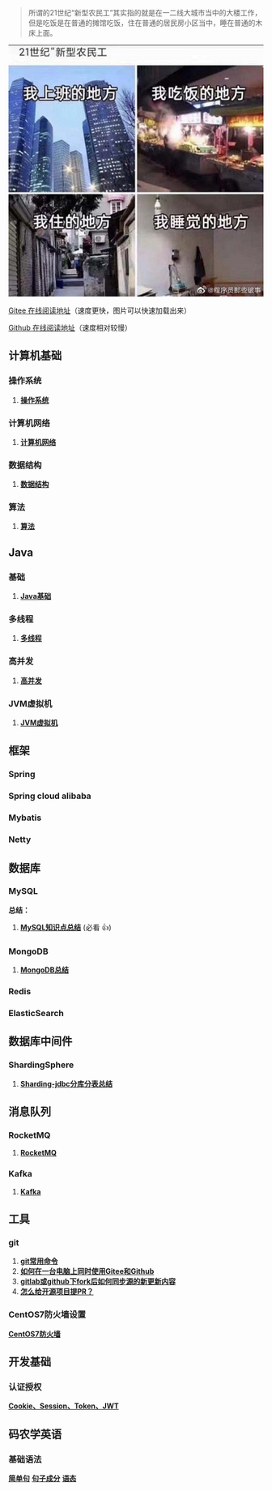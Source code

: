 

> 所谓的21世纪“新型农民工”其实指的就是在一二线大城市当中的大楼工作，但是吃饭是在普通的摊馆吃饭，住在普通的居民房小区当中，睡在普通的木床上面。

![](./media/pictures/it.jpg)

[Gitee 在线阅读地址](https://farmer-it.gitee.io/javastudy)（速度更快，图片可以快速加载出来）

[Github 在线阅读地址](https://farmer-liuz1024.github.io/javastudy/#/)（速度相对较慢）


## 计算机基础

### 操作系统
1. **[操作系统](./docs/NetWork.md)**     

### 计算机网络
1. **[计算机网络](./docs/NetWork.md)** 

### 数据结构
1. **[数据结构](./docs/NetWork.md)** 

### 算法
1. **[算法](./docs/NetWork.md)** 



## Java

### 基础
1. **[Java基础](./docs/java/basis/java基础知识.md)**

### 多线程
1. **[多线程](./docs/java/thead/多线程.md)**

### 高并发
1. **[高并发](./docs/java/forkjion/高并发.md)**

### JVM虚拟机
1. **[JVM虚拟机](./docs/java/jvm/JVM虚拟机.md)**

## 框架

### Spring

### Spring cloud alibaba

### Mybatis

### Netty



## 数据库

### MySQL
**总结：**
1. **[MySQL知识点总结](docs/database/mysql/MySQL总结.md)** (必看 :+1:)

### MongoDB
1. **[MongoDB总结](docs/database/mongodb/MongoDB总结.md)**

### Redis

### ElasticSearch 

## 数据库中间件

### ShardingSphere
1. **[Sharding-jdbc分库分表总结](./docs/framework/shardingsphere/数据库分片.md)**

## 消息队列

### RocketMQ
1. **[RocketMQ](./doc/RocketMQ.md)**

### Kafka
1. **[Kafka](./doc/Kafaka.md)**

## 工具
### git
1. **[git常用命令](./docs/tools/git/git.md)**
2. **[如何在一台电脑上同时使用Gitee和Github](./docs/tools/git/gitee_and_github.md)**
3. **[gitlab或github下fork后如何同步源的新更新内容](./docs/tools/git/gitee_or_github_upstream.md)**
4. **[怎么给开源项目提PR？](./docs/tools/git/pr.md)**

### CentOS7防火墙设置
**[CentOS7防火墙](./docs/tools/centos/防火墙设置.md)**


## 开发基础

### 认证授权
**[Cookie、Session、Token、JWT](./docs/basis/认证授权.md)**

## 码农学英语

### 基础语法
**[简单句](./docs/en/简单句.md)**
**[句子成分](./docs/en/句子成分.md)**
**[语态](./docs/en/语态.md)**



